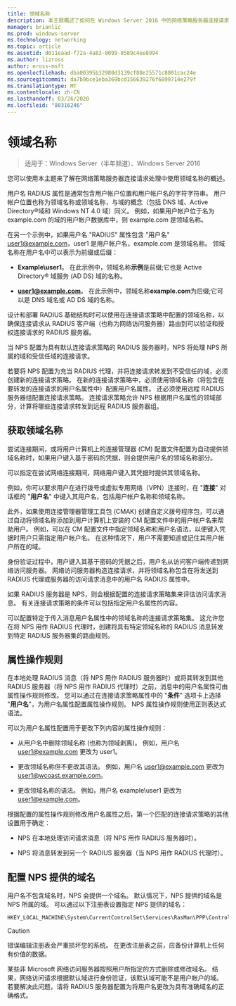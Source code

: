 ```yaml
---
title: 领域名称
description: 本主题概述了如何在 Windows Server 2016 中的网络策略服务器连接请求处理中使用领域名称。
manager: brianlic
ms.prod: windows-server
ms.technology: networking
ms.topic: article
ms.assetid: d011eaad-f72a-4a83-8099-8589c4ee8994
ms.author: lizross
author: eross-msft
ms.openlocfilehash: dba00395b32980d3139cf88e25571c8001cac24e
ms.sourcegitcommit: da7b9bce1eba369bcd156639276f6899714e279f
ms.translationtype: MT
ms.contentlocale: zh-CN
ms.lasthandoff: 03/26/2020
ms.locfileid: "80316246"
---
```

# <a name="realm-names"></a>领域名称

>适用于：Windows Server（半年频道）、Windows Server 2016


您可以使用本主题来了解在网络策略服务器连接请求处理中使用领域名称的概述。

用户名 RADIUS 属性是通常包含用户帐户位置和用户帐户名的字符字符串。 用户帐户位置也称为领域名称或领域名称，与域的概念（包括 DNS 域、Active Directory®域和 Windows NT 4.0 域）同义。 例如，如果用户帐户位于名为 example.com 的域的用户帐户数据库中，则 example.com 是领域名称。

在另一个示例中，如果用户名 "RADIUS" 属性包含 "用户名" user1@example.com，user1 是用户帐户名，example.com 是领域名称。 领域名称在用户名中可以表示为前缀或后缀：

- **Example\user1**。 在此示例中，领域名称**示例**是前缀;它也是 Active Directory&reg; 域服务 \(AD DS\) 域的名称。

- <strong>user1@example.com</strong>。 在此示例中，领域名称**example.com**为后缀;它可以是 DNS 域名或 AD DS 域的名称。

设计和部署 RADIUS 基础结构时可以使用在连接请求策略中配置的领域名称，以确保连接请求从 RADIUS 客户端（也称为网络访问服务器）路由到可以验证和授权连接请求的 RADIUS 服务器。

当 NPS 配置为具有默认连接请求策略的 RADIUS 服务器时，NPS 将处理 NPS 所属的域和受信任域的连接请求。

若要将 NPS 配置为充当 RADIUS 代理，并将连接请求转发到不受信任的域，必须创建新的连接请求策略。 在新的连接请求策略中，必须使用领域名称（将包含在要转发的连接请求的用户名属性中）配置用户名属性。 还必须使用远程 RADIUS 服务器组配置连接请求策略。 连接请求策略允许 NPS 根据用户名属性的领域部分，计算将哪些连接请求转发到远程 RADIUS 服务器组。

## <a name="acquiring-the-realm-name"></a>获取领域名称

尝试连接期间，或将用户计算机上的连接管理器 (CM) 配置文件配置为自动提供领域名称时，如果用户键入基于密码的凭据，则会提供用户名的领域名称部分。

可以指定在尝试网络连接期间，网络用户键入其凭据时提供其领域名称。

例如，你可以要求用户在进行拨号或虚拟专用网络（VPN）连接时，在 "**连接**" 对话框的 "**用户名**" 中键入其用户名，包括用户帐户名称和领域名称。

此外，如果使用连接管理器管理工具包 (CMAK) 创建自定义拨号程序包，可以通过自动将领域名称添加到用户计算机上安装的 CM 配置文件中的用户帐户名来帮助用户。 例如，可以在 CM 配置文件中指定领域名称和用户名语法，以便键入凭据时用户只需指定用户帐户名。 在这种情况下，用户不需要知道或记住其用户帐户所在的域。

身份验证过程中，用户键入其基于密码的凭据之后，用户名从访问客户端传递到网络访问服务器。 网络访问服务器构造连接请求，并将领域名称包含在将发送到 RADIUS 代理或服务器的访问请求消息中的用户名 RADIUS 属性中。

如果 RADIUS 服务器是 NPS，则会根据配置的连接请求策略集来评估访问请求消息。 有关连接请求策略的条件可以包括指定用户名属性的内容。

可以配置特定于传入消息用户名属性中的领域名称的连接请求策略集。 这允许您在将 NPS 用作 RADIUS 代理时，创建将具有特定领域名称的 RADIUS 消息转发到特定 RADIUS 服务器集的路由规则。

## <a name="attribute-manipulation-rules"></a>属性操作规则

在本地处理 RADIUS 消息（将 NPS 用作 RADIUS 服务器时）或将其转发到其他 RADIUS 服务器（将 NPS 用作 RADIUS 代理时）之前，消息中的用户名属性可由属性操作规则修改。 您可以通过在连接请求策略属性中的 "**条件**" 选项卡上选择 "**用户名**"，为用户名属性配置属性操作规则。 NPS 属性操作规则使用正则表达式语法。

可以为用户名属性配置用于更改下列内容的属性操作规则：

- 从用户名中删除领域名称 \(也称为领域剥离\)。 例如，用户名 user1@example.com 更改为 user1。

- 更改领域名称但不更改其语法。 例如，用户名 user1@example.com 更改为 user1@wcoast.example.com。

- 更改领域名称的语法。 例如，用户名 example\user1 更改为 user1@example.com。

根据配置的属性操作规则修改用户名属性之后，第一个匹配的连接请求策略的其他设置用于确定：

- NPS 在本地处理访问请求消息（将 NPS 用作 RADIUS 服务器时）。

- NPS 将消息转发到另一个 RADIUS 服务器（当 NPS 用作 RADIUS 代理时）。

## <a name="configuring-the-nps-supplied-domain-name"></a>配置 NPS 提供的域名

用户名不包含域名时，NPS 会提供一个域名。 默认情况下，NPS 提供的域名是 NPS 所属的域。 可以通过以下注册表设置指定 NPS 提供的域名：

    
    HKEY_LOCAL_MACHINE\System\CurrentControlSet\Services\RasMan\PPP\ControlProtocols\BuiltIn\DefaultDomain
    

>[!CAUTION]
>错误编辑注册表会严重损坏您的系统。 在更改注册表之前，应备份计算机上任何有价值的数据。

某些非 Microsoft 网络访问服务器按照用户所指定的方式删除或修改域名。 结果，网络访问请求根据默认域进行身份验证，该默认域可能不是用户帐户的域。 若要解决此问题，请将 RADIUS 服务器配置为将用户名更改为具有准确域名的正确格式。
